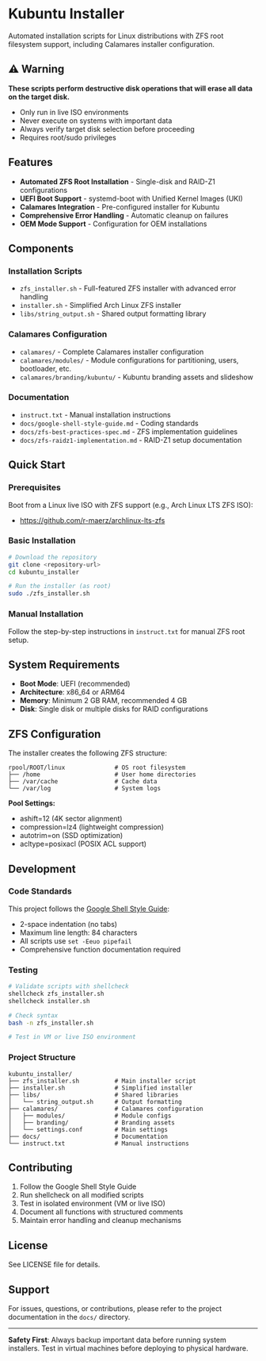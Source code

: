 # Kubuntu Installer

Automated installation scripts for Linux distributions with ZFS root filesystem support, including Calamares installer configuration.

## ⚠️ Warning

**These scripts perform destructive disk operations that will erase all data on the target disk.**

- Only run in live ISO environments
- Never execute on systems with important data
- Always verify target disk selection before proceeding
- Requires root/sudo privileges

## Features

- **Automated ZFS Root Installation** - Single-disk and RAID-Z1 configurations
- **UEFI Boot Support** - systemd-boot with Unified Kernel Images (UKI)
- **Calamares Integration** - Pre-configured installer for Kubuntu
- **Comprehensive Error Handling** - Automatic cleanup on failures
- **OEM Mode Support** - Configuration for OEM installations

## Components

### Installation Scripts

- `zfs_installer.sh` - Full-featured ZFS installer with advanced error handling
- `installer.sh` - Simplified Arch Linux ZFS installer
- `libs/string_output.sh` - Shared output formatting library

### Calamares Configuration

- `calamares/` - Complete Calamares installer configuration
- `calamares/modules/` - Module configurations for partitioning, users, bootloader, etc.
- `calamares/branding/kubuntu/` - Kubuntu branding assets and slideshow

### Documentation

- `instruct.txt` - Manual installation instructions
- `docs/google-shell-style-guide.md` - Coding standards
- `docs/zfs-best-practices-spec.md` - ZFS implementation guidelines
- `docs/zfs-raidz1-implementation.md` - RAID-Z1 setup documentation

## Quick Start

### Prerequisites

Boot from a Linux live ISO with ZFS support (e.g., Arch Linux LTS ZFS ISO):
- https://github.com/r-maerz/archlinux-lts-zfs

### Basic Installation

```bash
# Download the repository
git clone <repository-url>
cd kubuntu_installer

# Run the installer (as root)
sudo ./zfs_installer.sh
```

### Manual Installation

Follow the step-by-step instructions in `instruct.txt` for manual ZFS root setup.

## System Requirements

- **Boot Mode**: UEFI (recommended)
- **Architecture**: x86_64 or ARM64
- **Memory**: Minimum 2 GB RAM, recommended 4 GB
- **Disk**: Single disk or multiple disks for RAID configurations

## ZFS Configuration

The installer creates the following ZFS structure:

```
rpool/ROOT/linux              # OS root filesystem
├── /home                     # User home directories
├── /var/cache                # Cache data
└── /var/log                  # System logs
```

**Pool Settings:**
- ashift=12 (4K sector alignment)
- compression=lz4 (lightweight compression)
- autotrim=on (SSD optimization)
- acltype=posixacl (POSIX ACL support)

## Development

### Code Standards

This project follows the [Google Shell Style Guide](docs/google-shell-style-guide.md):

- 2-space indentation (no tabs)
- Maximum line length: 84 characters
- All scripts use `set -Eeuo pipefail`
- Comprehensive function documentation required

### Testing

```bash
# Validate scripts with shellcheck
shellcheck zfs_installer.sh
shellcheck installer.sh

# Check syntax
bash -n zfs_installer.sh

# Test in VM or live ISO environment
```

### Project Structure

```
kubuntu_installer/
├── zfs_installer.sh          # Main installer script
├── installer.sh              # Simplified installer
├── libs/                     # Shared libraries
│   └── string_output.sh      # Output formatting
├── calamares/                # Calamares configuration
│   ├── modules/              # Module configs
│   ├── branding/             # Branding assets
│   └── settings.conf         # Main settings
├── docs/                     # Documentation
└── instruct.txt              # Manual instructions
```

## Contributing

1. Follow the Google Shell Style Guide
2. Run shellcheck on all modified scripts
3. Test in isolated environment (VM or live ISO)
4. Document all functions with structured comments
5. Maintain error handling and cleanup mechanisms

## License

See LICENSE file for details.

## Support

For issues, questions, or contributions, please refer to the project documentation in the `docs/` directory.

---

**Safety First**: Always backup important data before running system installers. Test in virtual machines before deploying to physical hardware.
